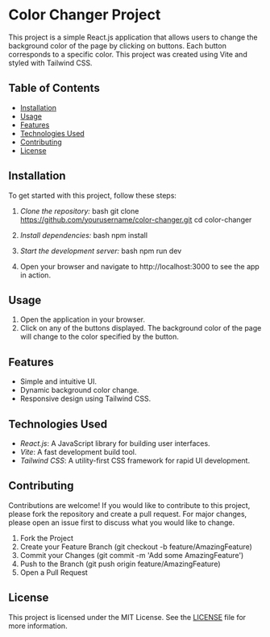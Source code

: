 # Color Changer Project

This project is a simple React.js application that allows users to change the background color of the page by clicking on buttons. Each button corresponds to a specific color. This project was created using Vite and styled with Tailwind CSS.

## Table of Contents

- [Installation](#installation)
- [Usage](#usage)
- [Features](#features)
- [Technologies Used](#technologies-used)
- [Contributing](#contributing)
- [License](#license)

## Installation

To get started with this project, follow these steps:

1. _Clone the repository:_
   bash
   git clone https://github.com/yourusername/color-changer.git
   cd color-changer

2. _Install dependencies:_
   bash
   npm install

3. _Start the development server:_
   bash
   npm run dev

4. Open your browser and navigate to http://localhost:3000 to see the app in action.

## Usage

1. Open the application in your browser.
2. Click on any of the buttons displayed. The background color of the page will change to the color specified by the button.

## Features

- Simple and intuitive UI.
- Dynamic background color change.
- Responsive design using Tailwind CSS.

## Technologies Used

- _React.js_: A JavaScript library for building user interfaces.
- _Vite_: A fast development build tool.
- _Tailwind CSS_: A utility-first CSS framework for rapid UI development.

## Contributing

Contributions are welcome! If you would like to contribute to this project, please fork the repository and create a pull request. For major changes, please open an issue first to discuss what you would like to change.

1. Fork the Project
2. Create your Feature Branch (git checkout -b feature/AmazingFeature)
3. Commit your Changes (git commit -m 'Add some AmazingFeature')
4. Push to the Branch (git push origin feature/AmazingFeature)
5. Open a Pull Request

## License

This project is licensed under the MIT License. See the [LICENSE](LICENSE) file for more information.

